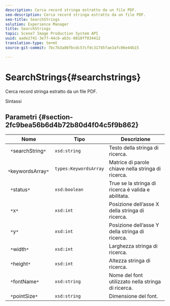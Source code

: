 ```yaml
---
description: Cerca record stringa estratto da un file PDF.
seo-description: Cerca record stringa estratto da un file PDF.
seo-title: SearchStrings
solution: Experience Manager
title: SearchStrings
topic: Scene7 Image Production System API
uuid: aade2741-3e77-44c6-ab3c-0810ff034412
translation-type: tm+mt
source-git-commit: 7bc7b3a86fbcdc57cfdc31745fae3afc06e44b15

---
```



# SearchStrings{#searchstrings}

Cerca record stringa estratto da un file PDF.

Sintassi

## Parametri {#section-2fc9bea56b6d4b72b80d4f04c5f9b862}

| Nome | Tipo | Descrizione |
|---|---|---|
| ` *`searchString`*` | `xsd:string` | Testo della stringa di ricerca. |
| ` *`keywordsArray`*` | `types:KeywordsArray` | Matrice di parole chiave nella stringa di ricerca. |
| ` *`status`*` | `xsd:boolean` | True se la stringa di ricerca è valida e abilitata. |
| ` *`x`*` | `xsd:int` | Posizione dell’asse X della stringa di ricerca. |
| ` *`y`*` | `xsd:int` | Posizione dell’asse Y della stringa di ricerca. |
| ` *`width`*` | `xsd:int` | Larghezza stringa di ricerca. |
| ` *`height`*` | `xsd:int` | Altezza stringa di ricerca. |
| ` *`fontName`*` | `xsd:string` | Nome del font utilizzato nella stringa di ricerca. |
| ` *`pointSize`*` | `xsd:string` | Dimensione del font. |

